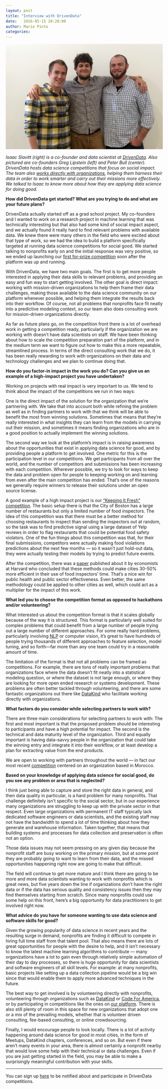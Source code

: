 ```yaml
---
layout: post
title: "Interview with DrivenData"
date:   2016-05-15 20:20:00
author: Mario Pinto
categories:
---
```


![The DrivenData team](/assets/images/drivendata.jpg)

*Isaac Slavitt (right) is a co-founder and data scientist at [DrivenData](https://www.drivendata.org/). Also pictured are co-founders Greg Lipstein (left) and Peter Bull (center). DrivenData hosts data science competitions that focus on social impact. The team also [works directly with organizations](http://drivendata.co/), helping them harness their data in order to work smarter and carry out their missions more effectively. We talked to Isaac to know more about how they are applying data science for doing good.*

**How did DrivenData get started? What are you trying to do and what are your future plans?**

DrivenData actually started off as a grad school project. My co-founders and I wanted to work on a research project in machine learning that was technically interesting but that also had some kind of social impact aspect, and we actually found it really hard to find relevant problems with available data. We knew there were many others in the field who were excited about that type of work, so we had the idea to build a platform specifically targeted at running data science competitions for social good. We started talking to nonprofits early on and the initial response was very positive, so we ended up launching our [first for-prize competition](https://www.drivendata.org/competitions/4/) soon after the platform was up and running.

With DrivenData, we have two main goals. The first is to get more people interested in applying their data skills to relevant problems, and providing an easy and fun way to start getting involved. The other goal is direct impact: working with mission-driven organizations to help them frame their data challenges, making those available to the data science community on our platform whenever possible, and helping them integrate the results back into their workflow. Of course, not all problems that nonprofits face fit neatly into a predictive modeling context, so our team also does consulting work for mission-driven organizations directly.

As far as future plans go, on the competition front there is a lot of overhead work in getting a competition ready, particularly if the organization we are working with doesn’t have data scientists on staff. We have been thinking about how to scale the competition preparation part of the platform, and in the medium term we want to figure out how to make this a more repeatable, streamlined process. In terms of the direct consulting work that we do, it has been really rewarding to work with organizations on their data and technology challenges and we plan to continue doing that.

**How do you factor-in impact in the work you do? Can you give us an example of a high-impact project you have undertaken?**

Working on projects with real impact is very important to us. We tend to think about the impact of the competitions we run in two ways:

One is the direct impact of the solution for the organization that we’re partnering with. We take that into account both while refining the problem as well as in finding partners to work with that we think will be able to benefit the most from winning solutions. Sometimes that means that they’re really interested in what insights they can learn from the models in carrying out their mission, and sometimes it means finding organizations who are in a good position to actually implement the winning solutions.

The second way we look at the platform’s impact is in raising awareness about the opportunities that exist in applying data science for good, and by providing people a platform to get involved. One metric for this is the participation level in our competitions. We get participants from all over the world, and the number of competitors and submissions has been increasing with each competition. Wherever possible, we try to look for ways to keep the data and problem open for people to keeping working on and learning from even after the main competition has ended. That’s one of the reasons we generally require winners to release their solutions under an open source license.

A good example of a high impact project is our [“Keeping It Fresh” competition](http://blog.drivendata.org/2015/11/06/keeping-it-fresh-results/). The basic setup there is that the City of Boston has a large number of restaurants but only a limited number of food inspectors. The idea of this competition was that there must be a better method for choosing restaurants to inspect than sending the inspectors out at random, so the task was to find predictive signal using a large dataset of Yelp reviews in order to flag restaurants that could be potential food safety violators. One of the fun things about this competition was that, for their final submissions, competitors were actually making food violations predictions about the next few months — so it wasn’t just hold-out data, they were actually testing their models by trying to predict future events.

After the competition, there was a [paper](http://www.hbs.edu/faculty/Pages/item.aspx?num=50429) published about it by economists at Harvard who concluded that these methods could make cities 30-50% more efficient in their use of food inspectors’ time. That’s a nice win for public health and public sector effectiveness. Even better, the same methodology could be applied to other cities as well, which could act as a multiplier for the impact of this work.


**What led you to choose the competition format as opposed to hackathons and/or volunteering?**

What interested us about the competition format is that it scales globally because of the way it is structured. This format is particularly well suited for complex problems that could benefit from a large number of people trying out a large number of different approaches. For some really hard problems, particularly involving [NLP](https://en.wikipedia.org/wiki/Natural_language_processing) or computer vision, it’s great to have hundreds of people trying thousands of different approaches to feature selection, model tuning, and so forth—far more than any one team could try in a reasonable amount of time.

The limitation of the format is that not all problems can be framed as competitions. For example, there are tons of really important problems that organizations face where the data doesn’t fit neatly into a statistical modeling question, or where the dataset is not large enough, or where they are looking for more open ended research or systems development. These problems are often better tackled through volunteering, and there are some fantastic organizations out there like [DataKind](http://www.datakind.org) who facilitate working directly with organizations.

**What factors do you consider while selecting partners to work with?**

There are three main considerations for selecting partners to work with: The first and most important is that the proposed problem should be interesting to participants and have a high potential for impact. The second is the technical and data maturity level of the organization. Third and equally important is having data-savvy people in the organization that could take the winning entry and integrate it into their workflow, or at least develop a plan for extracting value from the end products.

We are open to working with partners throughout the world — in fact our most recent [competition](https://www.drivendata.org/competitions/9/) centered on an organization based in Morocco.

**Based on your knowledge of applying data science for social good, do you see any problem or area that is neglected?**

I think just being able to capture and store the right data in general, and then data quality in particular, is a hard problem for many nonprofits. That challenge definitely isn’t specific to the social sector, but in our experience many organizations are struggling to keep up with the private sector in that respect. Even large organizations with permanent IT staff typically lack dedicated software engineers or data scientists, and the existing staff may not have the bandwidth to spend a lot of time thinking about how they generate and warehouse information. Taken together, that means that building systems and processes for data collection and preservation is often not an option.

Those data issues may not seem pressing on any given day because the nonprofit staff are busy working on the primary mission, but at some point they are probably going to want to learn from their data, and the missed opportunities happening right now are going to make that difficult.

The field will continue to get more mature and I think there are going to be more and more data scientists wanting to work with nonprofits which is great news, but five years down the line if organizations don’t have the right data or if the data has serious quality and consistency issues then they may find themselves starting from scratch. Since many nonprofits could use some help on this front, here’s a big opportunity for data practitioners to get involved right now.

**What advice do you have for someone wanting to use data science and software skills for good?**

Given the growing popularity of data science in recent years and the resulting surge in demand, nonprofits are finding it difficult to compete in hiring full time staff from that talent pool. That also means there are lots of great opportunities for people with the desire to help, and it isn’t necessary to know the latest machine learning algorithms to contribute — many organizations have a lot to gain even through relatively simple automation of their day to day processes, so there is huge opportunity for data scientists and software engineers of all skill levels. For example: at many nonprofits, basic projects like setting up a data collection pipeline would be a big win since that would enable them to apply more advanced techniques in the future.

The best way to get involved is by volunteering directly with nonprofits, volunteering through organizations such as [DataKind](http://www.datakind.org) or [Code For America](https://www.codeforamerica.org/), or by participating in competitions like the ones on [our platform](https://www.drivendata.org/). There is also still plenty of room in this space for new organizations that adopt one or a mix of the prevailing models, whether that is volunteer driven consulting, fee-based consulting, or online crowdsourcing.

Finally, I would encourage people to look locally. There is a lot of activity happening around data science for good in most cities, in the form of Meetups, DataKind chapters, conferences, and so on. But even if there aren’t many events in your area, there is almost certainly a nonprofit nearby that would love some help with their technical or data challenges. Even if you are just getting started in the field, you may be able to make a surprisingly meaningful contribution with your skills.

---
You can sign up [here](https://www.drivendata.org/accounts/signup/) to be notified about and participate in DrivenData competitions.
